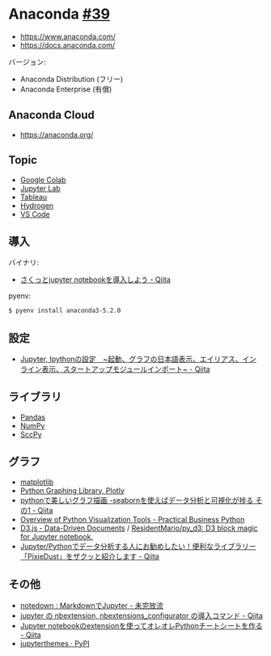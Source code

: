 # Anaconda [#39](https://github.com/hdknr/annotated-django/issues/39)

- https://www.anaconda.com/
- https://docs.anaconda.com/

バージョン:

- Anaconda Distribution (フリー)
- Anaconda Enterprise (有償)

## Anaconda Cloud

- https://anaconda.org/

## Topic

- [Google Colab](colab.md)
- [Jupyter Lab](jupyter_lab.md)
- [Tableau](tableau.md)
- [Hydrogen](hydrogen.md)
- [VS Code](vscode.md)

## 導入

バイナリ:

- [さくっとjupyter notebookを導入しよう - Qiita](https://qiita.com/kobaton72/items/dce5f23391aa1d2603cf)

pyenv:

~~~bash
$ pyenv install anaconda3-5.2.0
~~~

## 設定

- [Jupyter, Ipythonの設定　~起動、グラフの日本語表示、エイリアス、インライン表示、スタートアップモジュールインポート~ - Qiita](https://qiita.com/u1and0/items/a926a7be5d182932a929)

## ライブラリ

- [Pandas](pandas.md)
- [NumPy](https://ja.wikipedia.org/wiki/NumPy)
- [SccPy](https://ja.wikipedia.org/wiki/SciPy)


## グラフ

- [matplotlib](https://ja.wikipedia.org/wiki/Matplotlib)
- [Python Graphing Library, Plotly](https://plot.ly/python/)
- [pythonで美しいグラフ描画 -seabornを使えばデータ分析と可視化が捗る その1 - Qiita](https://qiita.com/hik0107/items/3dc541158fceb3156ee0)
- [Overview of Python Visualization Tools - Practical Business Python](http://pbpython.com/visualization-tools-1.html)
- [D3.js - Data-Driven Documents](https://d3js.org/) / [ResidentMario/py_d3: D3 block magic for Jupyter notebook.](https://github.com/ResidentMario/py_d3)
- [Jupyter/Pythonでデータ分析する人にお勧めしたい！便利なライブラリー「PixieDust」をザクッと紹介します - Qiita](https://qiita.com/ishida330/items/53f1b0df2247fab5c6dd)


## その他

- [notedown : MarkdownでJupyter - 未完放流](http://idwonder21.hatenablog.com/entry/2017/04/01/180144)
- [jupyter の nbextension, nbextensions_configurator の導入コマンド - Qiita](https://qiita.com/mmsstt/items/a148c45c5190a272db6a)
- [Jupyter notebookのextensionを使ってオレオレPythonチートシートを作る - Qiita](https://qiita.com/hanon/items/1d00a1eac026af0389fb)
- [jupyterthemes · PyPI](https://pypi.org/project/jupyterthemes/0.16.1/)

